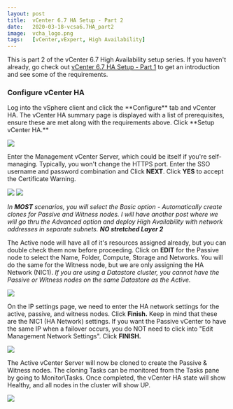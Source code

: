 ```yaml
---
layout: post
title:  vCenter 6.7 HA Setup - Part 2
date:   2020-03-18-vcsa6.7HA_part2
image:  vcha_logo.png
tags:   [vCenter,vExpert, High Availability]
---
```

This is part 2 of the vCenter 6.7 High Availability setup series. If you haven't already, go check out [vCenter 6.7 HA Setup - Part 1](../vcsa6.7HA_part1) to get an introduction and see some of the requirements.

<h3>Configure vCenter HA</h3>
Log into the vSphere client and click the **Configure** tab and vCenter HA. The vCenter HA summary page is displayed with a list of prerequisites, ensure these are met along with the requirements above. Click **Setup vCenter HA.**

![]({{site.baseurl}}/img/vcha_step1.png)

Enter the Management vCenter Server, which could be itself if you're self-managing. Typically, you won't change the HTTPS port. Enter the SSO username and password combination and Click **NEXT**. Click **YES** to accept the Certificate Warning.

![]({{site.baseurl}}/img/vcha_step2.png)
![]({{site.baseurl}}/img/vcha_step3.png)

_In **MOST** scenarios, you will select the Basic option - Automatically create clones for Passive and Witness nodes. I will have another post where we will go thru the Advanced option and deploy High Availability with network addresses in separate subnets. **NO stretched Layer 2**_

The Active node will have all of it's resources assigned already, but you can double check them now before proceeding. Click on **EDIT** for the Passive node to select the Name, Folder, Compute, Storage and Networks. You will do the same for the Witness node, but we are only assigning the HA Network (NIC1). _If you are using a Datastore cluster, you cannot have the Passive or Witness nodes on the same Datastore as the Active._

![]({{site.baseurl}}/img/vcha_step4.png)

On the IP settings page, we need to enter the HA network settings for the active, passive, and witness nodes. Click **Finish.** Keep in mind that these are the NIC1 (HA Network) settings. If you want the Passive vCenter to have the same IP when a failover occurs, you do NOT need to click into "Edit Management Network Settings". Click **FINISH.**

![]({{site.baseurl}}/img/vcha_step5.png)

The Active vCenter Server will now be cloned to create the Passive & Witness nodes. The cloning Tasks can be monitored from the Tasks pane by going to Monitor\Tasks. Once completed, the vCenter HA state will show Healthy, and all nodes in the cluster will show UP.

![]({{site.baseurl}}/img/vcha_step6.png)
